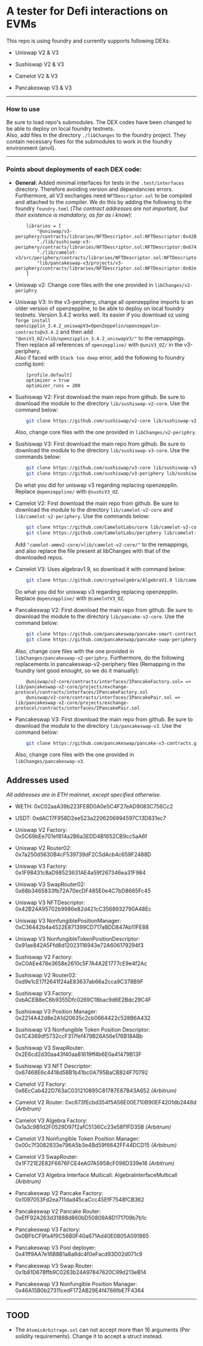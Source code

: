 # A tester for Defi interactions on EVMs

This repo is using foundry and currently supports following DEXs:

* Uniswap V2 & V3

* Sushiswap V2 & V3

* Camelot V2 & V3

* Pancakeswap V3 & V3

---

### How to use

Be sure to load repo's submodules. The DEX codes have been changed to be able to deploy on local foundry testnets.  
Also, add files in the directory `./libChanges` to the foundry project. They contain necessary fixes for the submodules to work in the foundry environment (anvil).  

---

### Points about deployments of each DEX code:

* **General**: Added minimal interfaces for tests in the `.test/interfaces` directory. Therefore avoiding version and dependancies errors. Furthermore, all V3 exchanges need `NFTDescriptor.sol` to be compiled and attached to the compiler. We do this by adding the following to the foundry `foundry.toml` (*The contract addresses are not important, but their existence is mandatory, as far as i know*):
    ```
        libraries = [
            "@uniswap/v3-periphery/contracts/libraries/NFTDescriptor.sol:NFTDescriptor:0x42B24A95702b9986e82d421cC3568932790A48Ec",
            "./lib/sushiswap-v3-periphery/contracts/libraries/NFTDescriptor.sol:NFTDescriptor:0x67468E6c4418d58B1b41bc0A795BaCB824F70792",
            "./lib/camelot-v3/src/periphery/contracts/libraries/NFTDescriptor.sol:NFTDescriptor:0xA914d0665DD9D846c973cA7C2Cb735F5D98C7d91",
            "lib/pancakeswap-v3/projects/v3-periphery/contracts/libraries/NFTDescriptor.sol:NFTDescriptor:0x02e62A6531043F3ED8cBB4fA03dD6ED5e7255511"
        ]
    ```

* Uniswap v2: Change core files with the one provided in `libChanges/v2-periphry`

* Uniswap V3: In the v3-perphery, change all openzeppline imports to an older version of openzeppline, to be able to deploy on local foundry testnets. Version 3.4.2 works well. Its easier if you download oz using `forge install openzipplin_3.4.2_uniswapV3=OpenZeppelin/openzeppelin-contracts@v3.4.2` and then add `"@uniV3_OZ/=lib/openzipplin_3.4.2_uniswapV3/"` to the remappings. Then replace all references of `openzeppline/` with `@uniV3_OZ/` in the v3-periphery.  
Also if faced with `Stack too deep` error, add the following to foundry config.toml: 
    ```
        [profile.default]
        optimizer = true
        optimizer_runs = 200
    ```

* Sushiswap V2: First download the main repo from github. Be sure to download the module to the directory `lib/sushiswap-v2-core`. Use the command below:  

    ```bash
        git clone https://github.com/sushiswap/v2-core lib/sushiswap-v2-core
    ```  
    Also, change core files with the one provided in `libChanges/v2-periphry`.


* Sushiswap V3: First download the main repo from github. Be sure to download the module to the directory `lib/sushiswap-v3-core`. Use the commands below:  

    ```bash
        git clone https://github.com/sushiswap/v3-core lib/sushiswap-v3-core
        git clone https://github.com/sushiswap/v3-periphery lib/sushiswap-v3-periphery
    ```  
    Do what you did for uniswap v3 regarding replacing openzepplin. Replace `@openzeppline/` with `@sushiV3_OZ`.

* Camelot V2: First download the main repo from github. Be sure to download the module to the directory `lib/camelot-v2-core` and `lib/camelot-v2-periphery`. Use the commands below:

    ```bash
        git clone https://github.com/CamelotLabs/core lib/camelot-v2-core
        git clone https://github.com/CamelotLabs/periphery lib/camelot-v2-periphery
    ```  
    Add `"camelot-ammv2-core/=lib/camelot-v2-core/"` to the remappings, and also replace the file present at libChanges with that of the downloaded repos.


* Camelot V3: Uses algebrav1.9, so download it with command below:
    ```bash
        git clone https://github.com/cryptoalgebra/AlgebraV1.9 lib/camelot-v3
    ```
    Do what you did for uniswap v3 regarding replacing openzepplin. Replace `@openzeppline/` with `@camelotV3_OZ`.


* Pancakeswap V2: First download the main repo from github. Be sure to download the module to the directory `lib/pancake-v2-core`. Use the command below:  

    ```bash
        git clone https://github.com/pancakeswap/pancake-smart-contracts.git lib/pancakeswap-v2-core
        git clone https://github.com/pancakeswap/pancake-swap-periphery.git lib/pancakeswap-v2-periphery
    ```  
    Also, change core files with the one provided in `libChanges/pancakeswap-v2-periphry`. Furthermore, do the following replacements in pancakeswap-v2-periphery files (Remapping in the foundry isnt good enought, so we do it manually):
    ```
        @uniswap/v2-core/contracts/interfaces/IPancakeFactory.sol= => lib/pancakeswap-v2-core/projects/exchange-protocol/contracts/interfaces/IPancakeFactory.sol
        @uniswap/v2-core/contracts/interfaces/IPancakePair.sol => lib/pancakeswap-v2-core/projects/exchange-protocol/contracts/interfaces/IPancakePair.sol
    ```


* Pancakeswap V3: First download the main repo from github. Be sure to download the module to the directory `lib/pancakeswap-v3`. Use the command below:  
    ```bash
        git clone https://github.com/pancakeswap/pancake-v3-contracts.git lib/pancakeswap-v3
    ```
    Also, change core files with the one provided in `libChanges/pancakeswap-v3`.

## Addresses used

*All addresses are in ETH mainnet, except specified otherwise.*  

* WETH: 0xC02aaA39b223FE8D0A0e5C4F27eAD9083C756Cc2

* USDT: 0xdAC17F958D2ee523a2206206994597C13D831ec7

* Uniswap V2 Factory: 0x5C69bEe701ef814a2B6a3EDD4B1652CB9cc5aA6f

* Uniswap V2 Router02: 0x7a250d5630B4cF539739dF2C5dAcb4c659F2488D

* Uniswap V3 Factory: 0x1F98431c8aD98523631AE4a59f267346ea31F984

* Uniswap V3 SwapRouter02: 0x68b3465833fb72A70ecDF485E0e4C7bD8665Fc45

* Uniswap V3 NFTDescriptor: 0x42B24A95702b9986e82d421cC3568932790A48Ec

* Uniswap V3 NonfungiblePositionManager: 0xC36442b4a4522E871399CD717aBDD847Ab11FE88

* Uniswap V3 NonfungibleTokenPositionDescriptor: 0x91ae842A5Ffd8d12023116943e72A606179294f3

* Sushiswap V2 Factory: 0xC0AEe478e3658e2610c5F7A4A2E1777cE9e4f2Ac

* Sushiswap V2 Router02: 0xd9e1cE17f2641f24aE83637ab66a2cca9C378B9F

* Sushiswap V3 Factory: 0xbACEB8eC6b9355Dfc0269C18bac9d6E2Bdc29C4F

* Sushiswap V3 Position Manager: 0x2214A42d8e2A1d20635c2cb0664422c528B6A432

* Sushiswap V3 Nonfungible Token Position Descriptor: 0x1C4369df5732ccF317fef479B26A56e176B18ABb

* Sushiswap V3 SwapRouter: 0x2E6cd2d30aa43f40aa81619ff4b6E0a41479B13F

* Sushiswap V3 NFT Descriptor: 0x67468E6c4418d58B1b41bc0A795BaCB824F70792

* Camelot V2 Factory: 0x6EcCab422D763aC031210895C81787E87B43A652 *(Arbitrum)*

* Camelot V2 Router: 0xc873fEcbd354f5A56E00E710B90EF4201db2448d *(Arbitrum)*

* Camelot V3 Algebra Factory: 0x1a3c9B1d2F0529D97f2afC5136Cc23e58f1FD35B *(Arbitrum)*

* Camelot V3 Nonfungible Token Position Manager: 0x00c7f3082833e796A5b3e4Bd59f6642FF44DCD15 *(Arbitrum)*

* Camelot V3 SwapRouter: 0x1F721E2E82F6676FCE4eA07A5958cF098D339e18 *(Arbitrum)*

* Camelot V3 Algebra Interface Multicall: AlgebraInterfaceMulticall *(Arbitrum)*

* Pancakeswap V2 Pancake Factory: 0x1097053Fd2ea711dad45caCcc45EfF7548fCB362

* Pancakeswap V2 Pancake Router: 0xEfF92A263d31888d860bD50809A8D171709b7b1c

* Pancakeswap V3 Factory: 0x0BFbCF9fa4f9C56B0F40a671Ad40E0805A091865

* Pancakeswap V3 Pool deployer: 0x41ff9AA7e16B8B1a8a8dc4f0eFacd93D02d071c9

* Pancakeswap V3 Swap Router: 0x1b81D678ffb9C0263b24A97847620C99d213eB14

* Pancakeswap V3 Nonfungible Position Manager: 0x46A15B0b27311cedF172AB29E4f4766fbE7F4364  

---

## TOOD

* The `AtomicArbitrage.sol` can not accept more than 16 arguments (Per solidity requirements). Change it to accept a struct instead.